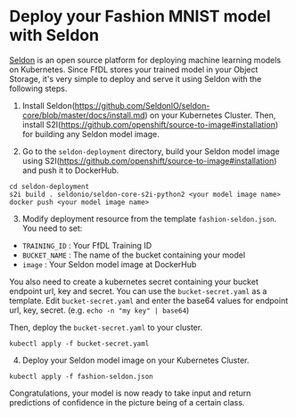 # Deploy your Fashion MNIST model with Seldon

[Seldon](https://github.com/SeldonIO/seldon-core) is an open source platform for deploying machine learning models on Kubernetes. Since FfDL stores your trained model in your Object Storage, it's very simple to deploy and serve it using Seldon with the following steps.

1. Install Seldon(https://github.com/SeldonIO/seldon-core/blob/master/docs/install.md) on your Kubernetes Cluster. Then, install S2I(https://github.com/openshift/source-to-image#installation) for building any Seldon model image.

2. Go to the `seldon-deployment` directory, build your Seldon model image using S2I(https://github.com/openshift/source-to-image#installation) and push it to DockerHub.
  ```shell
  cd seldon-deployment
  s2i build . seldonio/seldon-core-s2i-python2 <your model image name>
  docker push <your model image name>
  ```

3. Modify deployment resource from the template `fashion-seldon.json`. You need to set:
  * `TRAINING_ID` : Your FfDL Training ID
  * `BUCKET_NAME` : The name of the bucket containing your model
  * `image` : Your Seldon model image at DockerHub

  You also need to create a kubernetes secret containing your bucket endpoint url, key and secret. You can use the `bucket-secret.yaml` as a template. Edit `bucket-secret.yaml` and enter the base64 values for endpoint url, key, secret. (e.g. `echo -n "my key" | base64`)

  Then, deploy the `bucket-secret.yaml` to your cluster.
  ```shell
  kubectl apply -f bucket-secret.yaml
  ```

4. Deploy your Seldon model image on your Kubernetes Cluster.
  ```shell
  kubectl apply -f fashion-seldon.json
  ```

Congratulations, your model is now ready to take input and return predictions of confidence in the picture being of a certain class.
